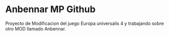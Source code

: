 # Anbennar MP Github
Proyecto de Modificacion del juego Europa universalis 4 y trabajando sobre otro MOD llamado Anbennar.

